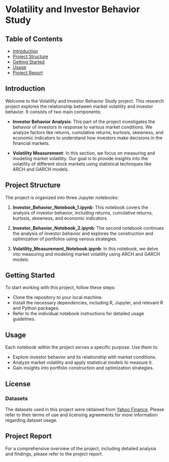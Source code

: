 # Volatility and Investor Behavior Study

## Table of Contents

- [Introduction](#introduction)
- [Project Structure](#project-structure)
- [Getting Started](#getting-started)
- [Usage](#usage)
- [Project Report](#project-report)

## Introduction

Welcome to the Volatility and Investor Behavior Study project. This research project explores the relationship between market volatility and investor behavior. It consists of two main components:

- **Investor Behavior Analysis**: This part of the project investigates the behavior of investors in response to various market conditions. We analyze factors like returns, cumulative returns, kurtosis, skewness, and economic indicators to understand how investors make decisions in the financial markets.

- **Volatility Measurement**: In this section, we focus on measuring and modeling market volatility. Our goal is to provide insights into the volatility of different stock markets using statistical techniques like ARCH and GARCH models.

## Project Structure

The project is organized into three Jupyter notebooks:

1. **Investor_Behavior_Notebook_1.ipynb**: This notebook covers the analysis of investor behavior, including returns, cumulative returns, kurtosis, skewness, and economic indicators.

2. **Investor_Behavior_Notebook_2.ipynb**: The second notebook continues the analysis of investor behavior and explores the construction and optimization of portfolios using various strategies.

3. **Volatility_Measurement_Notebook.ipynb**: In this notebook, we delve into measuring and modeling market volatility using ARCH and GARCH models.

## Getting Started

To start working with this project, follow these steps:

- Clone the repository to your local machine.
- Install the necessary dependencies, including R, Jupyter, and relevant R and Python packages.
- Refer to the individual notebook instructions for detailed usage guidelines.

## Usage

Each notebook within the project serves a specific purpose. Use them to:

- Explore investor behavior and its relationship with market conditions.
- Analyze market volatility and apply statistical models to measure it.
- Gain insights into portfolio construction and optimization strategies.

## License

### Datasets

The datasets used in this project were obtained from [Yahoo Finance](https://finance.yahoo.com/). Please refer to their terms of use and licensing agreements for more information regarding dataset usage.

## Project Report

For a comprehensive overview of the project, including detailed analysis and findings, please refer to the project report.

